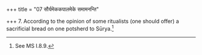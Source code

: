 +++
title = "07 सौर्यमेककपालमेके समामनन्ति"

+++
7. According to the opinion of some ritualists (one should offer) a sacrificial bread on one potsherd to Sūrya.[^1]  


[^1]: See MS I.8.9.
